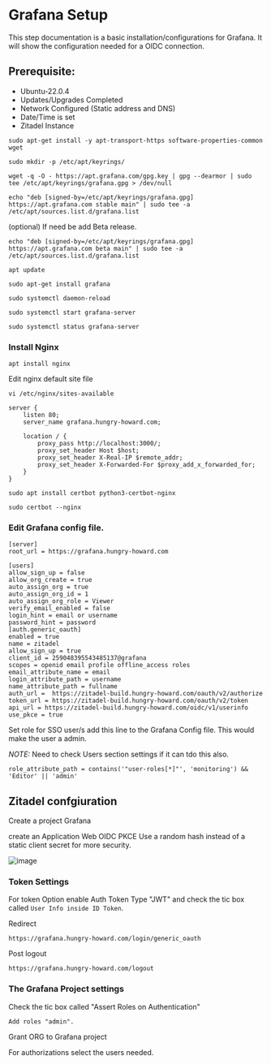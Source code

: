 # Grafana Setup

This step documentation is a basic installation/configurations for Grafana. It will show the configuration needed for a OIDC connection.

## Prerequisite:
* Ubuntu-22.0.4
* Updates/Upgrades Completed
* Network Configured (Static address and DNS)
* Date/Time is set
* Zitadel Instance
  

```
sudo apt-get install -y apt-transport-https software-properties-common wget
```
```
sudo mkdir -p /etc/apt/keyrings/
```
```
wget -q -O - https://apt.grafana.com/gpg.key | gpg --dearmor | sudo tee /etc/apt/keyrings/grafana.gpg > /dev/null
```
```
echo "deb [signed-by=/etc/apt/keyrings/grafana.gpg] https://apt.grafana.com stable main" | sudo tee -a /etc/apt/sources.list.d/grafana.list
```


(optional) If need be  add Beta release.
```
echo "deb [signed-by=/etc/apt/keyrings/grafana.gpg] https://apt.grafana.com beta main" | sudo tee -a /etc/apt/sources.list.d/grafana.list
```

```
apt update
```
```
sudo apt-get install grafana
```
```
sudo systemctl daemon-reload
```
```
sudo systemctl start grafana-server
```
```
sudo systemctl status grafana-server
```
### Install Nginx
```
apt install nginx
```

Edit  nginx default site file 
```
vi /etc/nginx/sites-available
```
```
server {
    listen 80;
    server_name grafana.hungry-howard.com;

    location / {
        proxy_pass http://localhost:3000/;
        proxy_set_header Host $host;
        proxy_set_header X-Real-IP $remote_addr;
        proxy_set_header X-Forwarded-For $proxy_add_x_forwarded_for;
    }
}
```


```
sudo apt install certbot python3-certbot-nginx
```
```
sudo certbot --nginx
```

### Edit Grafana config file.

```
[server]
root_url = https://grafana.hungry-howard.com

[users]
allow_sign_up = false
allow_org_create = true
auto_assign_org = true
auto_assign_org_id = 1
auto_assign_org_role = Viewer
verify_email_enabled = false
login_hint = email or username
password_hint = password
[auth.generic_oauth]
enabled = true
name = zitadel
allow_sign_up = true
client_id = 259048395543485137@grafana 
scopes = openid email profile offline_access roles 
email_attribute_name = email
login_attribute_path = username
name_attribute_path = fullname
auth_url =  https://zitadel-build.hungry-howard.com/oauth/v2/authorize
token_url = https://zitadel-build.hungry-howard.com/oauth/v2/token
api_url = https://zitadel-build.hungry-howard.com/oidc/v1/userinfo 
use_pkce = true
```

Set role for SSO user/s add this line to the Grafana Config file. This would make the user a admin.

*NOTE:* Need to check Users section settings if it can tdo this also.
```
role_attribute_path = contains('"user-roles[*]"', 'monitoring') && 'Editor' || 'admin'
```
## Zitadel confgiuration

Create a project  Grafana

create an Application Web OIDC PKCE Use a random hash instead of a static client secret for more security.

![image](https://github.com/HungryHowies/grafana-setup/assets/22652276/cdfcc538-5f7f-41d9-b114-fe907a3d9f3c)

### Token Settings

For token Option enable Auth Token Type "JWT" and check the tic box called ```User Info inside ID Token```.

Redirect
```
https://grafana.hungry-howard.com/login/generic_oauth
```
Post logout
```
https://grafana.hungry-howard.com/logout
```

### The Grafana Project settings

Check the tic box called "Assert Roles on Authentication"
```
Add roles "admin".
```
Grant ORG to Grafana project

For authorizations select the users needed.











